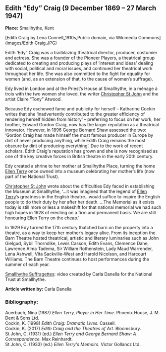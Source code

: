 <param ve-config style="article">


## Edith “Edy” Craig (9 December 1869 – 27 March 1947)

**Place:** Smallhythe, Kent

[Edith Craig by Lena Connell_1910s,Public domain, via Wikimedia Commons](images/Edith Craig.JPG)

Edith ‘Edy” Craig was a trailblazing theatrical director, producer, costumier and actress. She was a founder of the Pioneer Players, a theatrical group dedicated to creating and producing plays of ‘interest and ideas’ dealing with social, political and moral issues, and continued her theatrical work throughout her life. She was also committed to the fight for equality for women (and, as an extension of that, to the cause of women’s suffrage). 

Edy lived in London and at the Priest’s House at Smallhythe, in a ménage à trois with the two women she loved, the writer [Christopher St John](/20c/20c-st-john-biography) 
and the artist Claire “Tony” Atwood.

Because Edy eschewed fame and publicity for herself – Katharine Cockin writes that she ‘inadvertently contributed to the greater efficiency of rendering herself hidden from history’  – preferring to focus on her work, her brother, Edward Gordon Craig, now has the larger reputation as a theatrical innovator. However, in 1896 George Bernard Shaw assessed the two: ‘Gordon Craig has made himself the most famous producer in Europe by dint of never producing anything, while Edith Craig remains the most obscure by dint of producing everything’.  Due to the work of recent scholars, Edith Craig's reputation has grown and she is now recognised as one of the key creative forces in British theatre in the early 20th century.

Edy created a shrine to her mother at Smallhythe Place, turning the home [Ellen Terry](/20c/20c-terry-biography) once owned into a museum celebrating her mother’s life (now part of the National Trust). 

[Christopher St John](/20c/20c-st-john-biography) wrote about the difficulties Edy faced in establishing the Museum at Smallhythe, ‘...it was imagined that the legend of [Ellen Terry](/20c/20c-terry-biography)’s greatness in the English theatre...would suffice to inspire the English people to do their duty by her after her death. …The Memorial as it exists today is still more or less a makeshift for that national memorial we had such high hopes in 1928 of erecting on a firm and permanent basis. We are still honouring Ellen Terry on the cheap.’ 

In 1929 Edy turned the 17th century thatched barn on the property into a theatre, as a way to keep her mother’s legacy alive. From its inception the Barn Theatre hosted theatrical, artistic and literary luminaries such as John Gielgud, Sybil Thorndike, Lewis Casson, Edith Evans, Clemence Dane, Lawrence Alma Tadema, Sir William Rothenstein, Lady Maud Warrender, Lena Ashwell, Vita Sackville-West and Harold Nicolson, and Harcourt Williams. The Barn Theatre continues to host performances during the summer of each year. 

 [Smallhythe Suffragettes](https://vimeo.com/393665654): video created by Carla Danella for the National Trust at Smallhythe.

**Article written by:** Carla Danella

### Bibliography:

Auerbach, Nina (1987) _Ellen Terry, Player in Her Time._ Phoenix House, J. M. Dent & Sons Ltd.  
Cockin, K. (1998) _Edith Craig: Dramatic Lives._ Cassell.  
Cockin, K. (2017) _Edith Craig and the Theatres of Art._ Bloomsbury.  
St John, C. (1931) (ed.) _Ellen Terry and George Bernard Shaw: A Correspondence._ Max Reinhardt.   
St John, C. (1933) (ed.) _Ellen Terry's Memoirs._ Victor Gollancz Ltd.  

